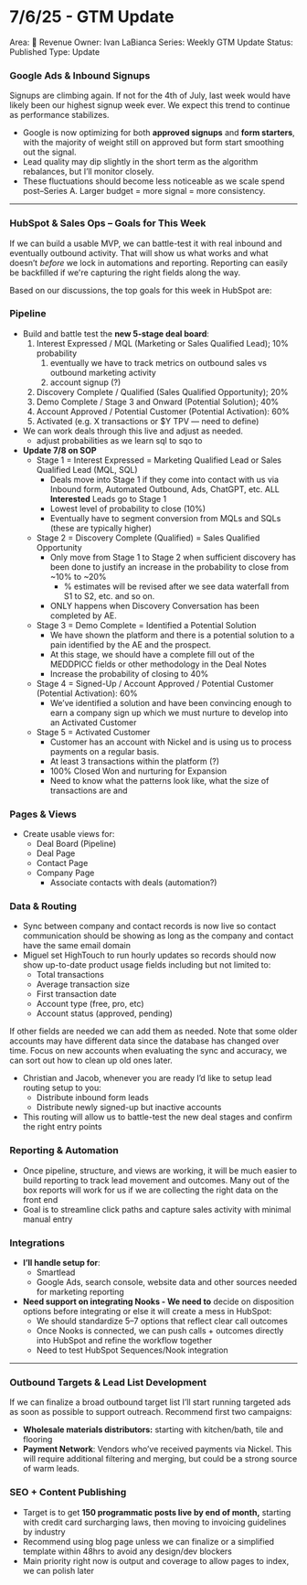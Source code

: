 # 7/6/25 - GTM Update

Area: 🤑 Revenue
Owner: Ivan LaBianca
Series: Weekly GTM Update
Status: Published
Type: Update

### Google Ads & Inbound Signups

Signups are climbing again. If not for the 4th of July, last week would have likely been our highest signup week ever. We expect this trend to continue as performance stabilizes.

- Google is now optimizing for both **approved signups** and **form starters**, with the majority of weight still on approved but form start smoothing out the signal.
- Lead quality may dip slightly in the short term as the algorithm rebalances, but I’ll monitor closely.
- These fluctuations should become less noticeable as we scale spend post–Series A. Larger budget = more signal = more consistency.

---

### HubSpot & Sales Ops – Goals for This Week

If we can build a usable MVP, we can battle-test it with real inbound and eventually outbound activity. That will show us what works and what doesn’t *before* we lock in automations and reporting. Reporting can easily be backfilled if we're capturing the right fields along the way.

Based on our discussions, the top goals for this week in HubSpot are:

### Pipeline

- Build and battle test the **new 5-stage deal board**:
    1. Interest Expressed / MQL (Marketing or Sales Qualified Lead); 10% probability
        1. eventually we have to track metrics on outbound sales vs outbound marketing activity
        2. account signup (?)
    2. Discovery Complete / Qualified (Sales Qualified Opportunity); 20%
    3. Demo Complete / Stage 3 and Onward (Potential Solution); 40%
    4. Account Approved / Potential Customer (Potential Activation): 60% 
    5. Activated (e.g. X transactions or $Y TPV — need to define)
- We can work deals through this live and adjust as needed.
    - adjust probabilities as we learn sql to sqo to
- **Update 7/8 on SOP**
    - Stage 1 = Interest Expressed = Marketing Qualified Lead or Sales Qualified Lead (MQL, SQL)
        - Deals move into Stage 1 if they come into contact with us via Inbound form, Automated Outbound, Ads, ChatGPT, etc. ALL **Interested** Leads go to Stage 1
        - Lowest level of probability to close (10%)
        - Eventually have to segment conversion from MQLs and SQLs (these are typically higher)
    - Stage 2 = Discovery Complete (Qualified) = Sales Qualified Opportunity
        - Only move from Stage 1 to Stage 2 when sufficient discovery has been done to justify an increase in the probability to close from ~10% to ~20%
            - % estimates will be revised after we see data waterfall from S1 to S2, etc. and so on.
        - ONLY happens when Discovery Conversation has been completed by AE.
    - Stage 3 = Demo Complete = Identified a Potential Solution
        - We have shown the platform and there is a potential solution to a pain identified by the AE and the prospect.
        - At this stage, we should have a complete fill out of the MEDDPICC fields or other methodology in the Deal Notes
        - Increase the probability of closing to 40%
    - Stage 4 = Signed-Up / Account Approved / Potential Customer (Potential Activation): 60%
        - We’ve identified a solution and have been convincing enough to earn a company sign up which we must nurture to develop into an Activated Customer
    - Stage 5 = Activated Customer
        - Customer has an account with Nickel and is using us to process payments on a regular basis.
        - At least 3 transactions within the platform (?)
        - 100% Closed Won and nurturing for Expansion
        - Need to know what the patterns look like, what the size of transactions are and

### Pages & Views

- Create usable views for:
    - Deal Board (Pipeline)
    - Deal Page
    - Contact Page
    - Company Page
        - Associate contacts with deals (automation?)

### Data & Routing

- Sync between company and contact records is now live so contact communication should be showing as long as the company and contact have the same email domain
- Miguel set HighTouch to run hourly updates so records should now show up-to-date product usage fields including but not limited to:
    - Total transactions
    - Average transaction size
    - First transaction date
    - Account type (free, pro, etc)
    - Account status (approved, pending)

If other fields are needed we can add them as needed. Note that some older accounts may have different data since the database has changed over time. Focus on new accounts when evaluating the sync and accuracy, we can sort out how to clean up old ones later.

- Christian and Jacob, whenever you are ready I’d like to setup lead routing setup to you:
    - Distribute inbound form leads
    - Distribute newly signed-up but inactive accounts
- This routing will allow us to battle-test the new deal stages and confirm the right entry points

### Reporting & Automation

- Once pipeline, structure, and views are working, it will be much easier to build reporting to track lead movement and outcomes. Many out of the box reports will work for us if we are collecting the right data on the front end
- Goal is to streamline click paths and capture sales activity with minimal manual entry

### Integrations

- **I’ll handle setup for**:
    - Smartlead
    - Google Ads, search console, website data and other sources needed for marketing reporting
- **Need support on integrating Nooks - We need to** decide on disposition options before integrating or else it will create a mess in HubSpot:
    - We should standardize 5–7 options that reflect clear call outcomes
    - Once Nooks is connected, we can push calls + outcomes directly into HubSpot and refine the workflow together
    - Need to test HubSpot Sequences/Nook integration

---

### Outbound Targets & Lead List Development

If we can finalize a broad outbound target list I’ll start running targeted ads as soon as possible to support outreach. Recommend first two campaigns:

- **Wholesale materials distributors:** starting with kitchen/bath, tile and flooring
- **Payment Network**: Vendors who’ve received payments via Nickel. This will require additional filtering and merging, but could be a strong source of warm leads.

### SEO + Content Publishing

- Target is to get **150 programmatic posts live by end of month,** starting with credit card surcharging laws, then moving to invoicing guidelines by industry
- Recommend using blog page unless we can finalize or a simplified template within 48hrs to avoid any design/dev blockers
- Main priority right now is output and coverage to allow pages to index, we can polish later